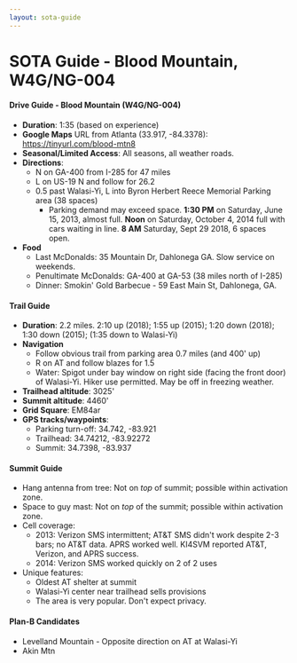 ```yaml
---
layout: sota-guide
---
```

# SOTA Guide - Blood Mountain, W4G/NG-004

#### Drive Guide - Blood Mountain (W4G/NG-004)

* **Duration**: 1:35 (based on experience)
* **Google Maps** URL from Atlanta (33.917, -84.3378): https://tinyurl.com/blood-mtn8
* **Seasonal/Limited Access**: All seasons, all weather roads.
* **Directions**:
    * N on GA-400 from I-285 for 47 miles
    * L on US-19 N and follow for 26.2
    * 0.5 past Walasi-Yi, L into Byron Herbert Reece Memorial Parking area (38 spaces)
        * Parking demand may exceed space. **1:30 PM** on Saturday, June 15, 2013, almost full. **Noon** on Saturday, October 4, 2014 full with cars waiting in line. **8 AM** Saturday, Sept 29 2018, 6 spaces open.
* **Food**
    * Last McDonalds: 35 Mountain Dr, Dahlonega GA. Slow service on weekends.
    * Penultimate McDonalds: GA-400 at GA-53 (38 miles north of I-285)
    * Dinner: Smokin' Gold Barbecue - 59 East Main St, Dahlonega, GA.

#### Trail Guide

* **Duration**: 2.2 miles.  2:10 up (2018); 1:55 up (2015); 1:20 down (2018); 1:30 down (2015); (1:35 down to Walasi-Yi)
* **Navigation**
    * Follow obvious trail from parking area 0.7 miles (and 400' up)
    * R on AT and follow blazes for 1.5
    * Water: Spigot under bay window on right side (facing the front door) of Walasi-Yi.  Hiker use permitted. May be off in freezing weather.
* **Trailhead altitude**: 3025'
* **Summit altitude**: 4460'
* **Grid Square**: EM84ar
* **GPS tracks/waypoints**:
    * Parking turn-off: 34.742, -83.921
    * Trailhead: 34.74212, -83.92272
    * Summit: 34.7398, -83.937

#### Summit Guide

* Hang antenna from tree: Not on *top* of summit; possible within activation zone.
* Space to guy mast: Not on *top* of the summit; possible within activation zone.
* Cell coverage: 
    * 2013: Verizon SMS intermittent; AT&T SMS didn't work despite 2-3 bars; no AT&T data. APRS worked well. KI4SVM reported AT&T, Verizon, and APRS success.
    * 2014: Verizon SMS worked quickly on 2 of 2 uses
* Unique features:
    * Oldest AT shelter at summit
    * Walasi-Yi center near trailhead sells provisions
    * The area is very popular.  Don't expect privacy.

#### Plan-B Candidates

* Levelland Mountain - Opposite direction on AT at Walasi-Yi
* Akin Mtn
